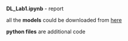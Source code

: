 **DL_Lab1.ipynb** - report

all the **models** could be downloaded from [here](https://drive.google.com/drive/folders/1iQBiyBMDO5G9asTHmcQwutJOItQt0ZPX?usp=sharing)

**python files** are additional code
